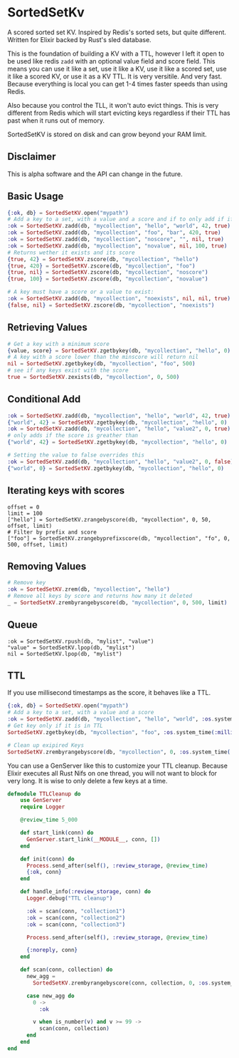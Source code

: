 # SortedSetKv

A scored sorted set KV. Inspired by Redis's sorted sets, but quite different. Written for Elixir backed by Rust's sled database.

This is the foundation of building a KV with a TTL, however I left it open to be used like redis `zadd` with an optional value field and score field. This means you can use it like a set, use it like a KV, use it like a scored set, use it like a scored KV, or use it as a KV TTL. It is very versitile. And very fast. Because everything is local you can get 1-4 times faster speeds than using Redis.

Also because you control the TLL, it won't auto evict things. This is very different from Redis which will start evicting keys regardless if their TTL has past when it runs out of memory.

SortedSetKV is stored on disk and can grow beyond your RAM limit.

## Disclaimer

This is alpha software and the API can change in the future.

## Basic Usage
```elixir
{:ok, db} = SortedSetKV.open("mypath")
# Add a key to a set, with a value and a score and if to only add if if the score is greater than
:ok = SortedSetKV.zadd(db, "mycollection", "hello", "world", 42, true)
:ok = SortedSetKV.zadd(db, "mycollection", "foo", "bar", 420, true)
:ok = SortedSetKV.zadd(db, "mycollection", "noscore", "", nil, true)
:ok = SortedSetKV.zadd(db, "mycollection", "novalue", nil, 100, true)
# Returns wether it exists and its score
{true, 42} = SortedSetKV.zscore(db, "mycollection", "hello")
{true, 420} = SortedSetKV.zscore(db, "mycollection", "foo")
{true, nil} = SortedSetKV.zscore(db, "mycollection", "noscore")
{true, 100} = SortedSetKV.zscore(db, "mycollection", "novalue")

# A key must have a score or a value to exist:
:ok = SortedSetKV.zadd(db, "mycollection", "noexists", nil, nil, true)
{false, nil} = SortedSetKV.zscore(db, "mycollection", "noexists")
```

## Retrieving Values
```elixir
# Get a key with a minimum score
{value, score} = SortedSetKV.zgetbykey(db, "mycollection", "hello", 0)
# A key with a score lower than the minscore will return nil
nil = SortedSetKV.zgetbykey(db, "mycollection", "foo", 500)
# see if any keys exist with the score
true = SortedSetKV.zexists(db, "mycollection", 0, 500)
```

## Conditional Add
```elixir
:ok = SortedSetKV.zadd(db, "mycollection", "hello", "world", 42, true)
{"world", 42} = SortedSetKV.zgetbykey(db, "mycollection", "hello", 0)
:ok = SortedSetKV.zadd(db, "mycollection", "hello", "value2", 0, true)
# only adds if the score is greather than
{"world", 42} = SortedSetKV.zgetbykey(db, "mycollection", "hello", 0)

# Setting the value to false overrides this
:ok = SortedSetKV.zadd(db, "mycollection", "hello", "value2", 0, false)
{"world", 0} = SortedSetKV.zgetbykey(db, "mycollection", "hello", 0)
```

## Iterating keys with scores
```
offset = 0
limit = 100
["hello"] = SortedSetKV.zrangebyscore(db, "mycollection", 0, 50, offset, limit)
# Filter by prefix and score
["foo"] = SortedSetKV.zrangebyprefixscore(db, "mycollection", "fo", 0, 500, offset, limit)
```


## Removing Values

```elixir
# Remove key
:ok = SortedSetKV.zrem(db, "mycollection", "hello")
# Remove all keys by score and returns how many it deleted
_ = SortedSetKV.zrembyrangebyscore(db, "mycollection", 0, 500, limit)
```


## Queue

```
:ok = SortedSetKV.rpush(db, "mylist", "value")
"value" = SortedSetKV.lpop(db, "mylist")
nil = SortedSetKV.lpop(db, "mylist")
```

## TTL

If you use millisecond timestamps as the score, it behaves like a TTL.

```elixir
{:ok, db} = SortedSetKV.open("mypath")
# Add a key to a set, with a value and a score
:ok = SortedSetKV.zadd(db, "mycollection", "hello", "world", :os.system_time(:millisecond) + 5000)
# Get key only if it is in TTL
SortedSetKV.zgetbykey(db, "mycollection", "foo", :os.system_time(:millisecond))

# Clean up exipired Keys
SortedSetKV.zrembyrangebyscore(db, "mycollection", 0, :os.system_time(:millisecond))
```

You can use a GenServer like this to customize your TTL cleanup. Because Elixir executes all Rust Nifs on one thread, you will not want to block for very long. It is wise to only delete a few keys at a time.

```elixir
defmodule TTLCleanup do
    use GenServer
    require Logger

    @review_time 5_000

    def start_link(conn) do
      GenServer.start_link(__MODULE__, conn, [])
    end

    def init(conn) do
      Process.send_after(self(), :review_storage, @review_time)
      {:ok, conn}
    end

    def handle_info(:review_storage, conn) do
      Logger.debug("TTL cleanup")

      :ok = scan(conn, "collection1")
      :ok = scan(conn, "collection2")
      :ok = scan(conn, "collection3")

      Process.send_after(self(), :review_storage, @review_time)

      {:noreply, conn}
    end

    def scan(conn, collection) do
      new_agg =
        SortedSetKV.zrembyrangebyscore(conn, collection, 0, :os.system_time(:millisecond), 100)

      case new_agg do
        0 ->
          :ok

        v when is_number(v) and v >= 99 ->
          scan(conn, collection)
      end
    end
end
```
